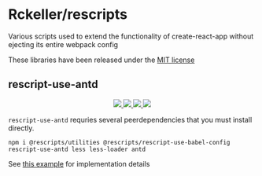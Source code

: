 # Rckeller/rescripts

Various scripts used to extend the functionality of create-react-app without ejecting its entire webpack config

These libraries have been released under the [MIT license](../master/LICENSE)

## rescript-use-antd

<p align='center'>

<!-- CI/CD -->
<a href='https://circleci.com/gh/RcKeller/rescripts/tree/master'>
  <img src='https://circleci.com/gh/RcKeller/rescripts/tree/master.svg?style=svg'/>
</a>

<!-- NPM -->
<a href='https://www.npmjs.com/settings/rckeller/packages'>
  <img src='https://img.shields.io/npm/v/rescript-use-antd.svg' />
</a>

<!-- LICENSE -->
<a href='https://github.com/rescripts/rescripts/blob/master/LICENSE'>
  <img src='https://img.shields.io/packagist/l/doctrine/orm.svg' />
</a>

<!-- PRs -->
<a href='http://makeapullrequest.com'>
  <img src='https://img.shields.io/badge/PRs-welcome-brightgreen.svg' />
</a>

</p>

`rescript-use-antd` requries several peerdependencies that you must install directly.

```
npm i @rescripts/utilities @rescripts/rescript-use-babel-config rescript-use-antd less less-loader antd
```

See [this example](./use-antd/example/) for implementation details
